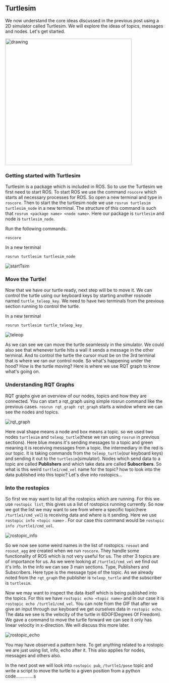## Turtlesim

We now  understand the core ideas discussed in the previous post using a 2D simulator called Turtlesim. We will explore the ideas of topics, messages and nodes. Let's get started. 

<img src="/home/wally1002/Downloads/Robotics/media/turtlesim.png" alt="drawing" width="400"/>

###  Getting started with Turtlesim

Turtlesim is a package which is included in ROS. So to use the Turtlesim we first need to start ROS. To start ROS we use the command `roscore` which starts all necessary processes for ROS. So open a new terminal and type in `roscore`. Then to start the the turtlesim node we use `rosrun turtlesim turtlesim_node` in a new terminal. The structure of this command is such that `rosrun <package name> <node name>`. Here our package is `turtlesim` and node is `turtlesim_node`.  

Run the following commands.

`roscore`

In a new terminal

`rosrun turtlesim turtlesim_node`

![startTsim](/home/wally1002/Downloads/Robotics/media/startTsim.gif)

### Move the Turtle!

Now that we have our turtle ready, next step will be to move it. We can control the turtle using our keyboard keys by starting another rosnode named  `turtle_teleop_key`. We need to have two terminals from the previous section running to control the turtle. 

In a new terminal

`rosrun turtlesim turtle_teleop_key`

![teleop](/home/wally1002/Downloads/Robotics/media/teleop.gif)

As we can see we can move the turtle seamlessly in the simulator. We could also see that whenever turtle hits a wall it sends a message in the other terminal. And to control the turtle the cursor must be on the 3rd terminal that is where we ran our control node. So what's happening under the hood? How is the turtle moving? Here is where we use RQT graph to know what's going on.

### Understanding RQT Graphs 

RQT graphs give an overview of our nodes, topics and how they are connected. You can start a rqt_graph using simple rosrun command like the previous cases. `rosrun rqt_graph rqt_graph` starts a window where we can see the nodes and topics. 

![rqt_graph](/home/wally1002/Downloads/Robotics/media/rqt_graph.png)

Here oval shape means a node and box means a topic. so we used two nodes `turtlesim` and `teleop_turtle`(these we ran using `rosrun` in previous sections). Here blue means it's sending messages to a topic and green meaning it is receiving messages from a topic. the intermediary in the red is our topic. It is taking commands from the `teleop_turtle`(our keyboard keys) and sending it out to the `turtlesim`(simulator). Nodes which send data to a topic are called **Publishers** and which take data are called **Subscribers**. So what is this weird `turtle1/cmd_vel` name for the topic? how to look into the data published into this topic? Let's dive into rostopics...

### Into the rostopics 

So first we may want to list all the rostopics which are running. For this we use `rostopic list`, this gives us a list of rostopics running currently. So now we got the list we may want to see from where a specific topic(here `/turtle1/cmd_vel`) is receiving data and where is it sending. Here we use `rostopic info <topic name>` . For our case this command would be `rostopic info /turtle1/cmd_vel`. 

![rostopic_info](/home/wally1002/Downloads/Robotics/media/rostopic_info.gif)

So we now see some weird names in the list of rostopics. `rosout` and `rosout_agg` are created when we run `roscore`. They handle some functionality of ROS which is not very useful for us. The other 3 topics are of importance for us. As we were looking at `/turtle1/cmd_vel` we find out it's info. In the info we can see 3 main sections. Type, Publishers and Subscribers. Here type is the message type of the topic. As we already noted from the `rqt_graph` the publisher is `teleop_turtle` and the subscriber is `turtlesim`.

Now we may want to inspect the data itself which is being published into the topics. For this we have `rostopic echo <topic name>` and in our case it is `rostopic echo /turtle1/cmd_vel`. You can note from the GIF that after we give an input through our keyboard we get ourselves data in `rostopic echo`. The data we see is the velocity of the turtle in 6DOF(Degrees Of Freedom). We gave a command to move the turtle forward we can see it only has linear velocity in x-direction. We will discuss this more later. 

![rostopic_echo](/home/wally1002/Downloads/Robotics/media/rostopic_echo.gif)



You may have observed a pattern here. To get anything related to a rostopic we are just using list, info, echo after it. This also applies for nodes, messages and others also. 

In the next post we will look into `rostopic pub`, `/turtle1/pose` topic and write a script to move the turtle to a given position from a python code..............s
